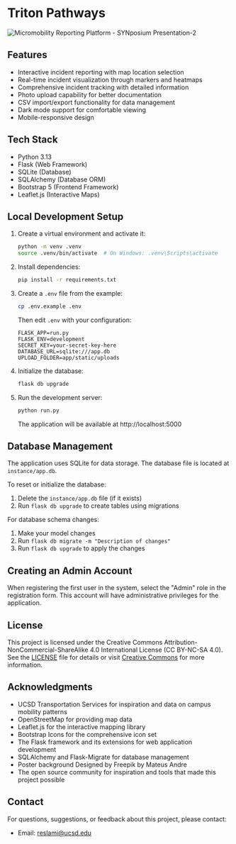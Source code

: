 # Triton Pathways

![Micromobility Reporting Platform - SYNposium Presentation-2](https://github.com/user-attachments/assets/99522799-ec5c-4775-acdf-fe419152bd47)

## Features

- Interactive incident reporting with map location selection
- Real-time incident visualization through markers and heatmaps
- Comprehensive incident tracking with detailed information
- Photo upload capability for better documentation
- CSV import/export functionality for data management
- Dark mode support for comfortable viewing
- Mobile-responsive design

## Tech Stack

- Python 3.13
- Flask (Web Framework)
- SQLite (Database)
- SQLAlchemy (Database ORM)
- Bootstrap 5 (Frontend Framework)
- Leaflet.js (Interactive Maps)

## Local Development Setup

1. Create a virtual environment and activate it:
   ```bash
   python -m venv .venv
   source .venv/bin/activate  # On Windows: .venv\Scripts\activate
   ```

2. Install dependencies:
   ```bash
   pip install -r requirements.txt
   ```

3. Create a `.env` file from the example:
   ```bash
   cp .env.example .env
   ```
   Then edit `.env` with your configuration:
   ```
   FLASK_APP=run.py
   FLASK_ENV=development
   SECRET_KEY=your-secret-key-here
   DATABASE_URL=sqlite:///app.db
   UPLOAD_FOLDER=app/static/uploads
   ```

4. Initialize the database:
   ```bash
   flask db upgrade
   ```

5. Run the development server:
   ```bash
   python run.py
   ```
   The application will be available at http://localhost:5000

## Database Management

The application uses SQLite for data storage. The database file is located at `instance/app.db`.

To reset or initialize the database:
1. Delete the `instance/app.db` file (if it exists)
2. Run `flask db upgrade` to create tables using migrations

For database schema changes:
1. Make your model changes
2. Run `flask db migrate -m "Description of changes"`
3. Run `flask db upgrade` to apply the changes

## Creating an Admin Account

When registering the first user in the system, select the "Admin" role in the registration form. This account will have administrative privileges for the application.

## License

This project is licensed under the Creative Commons Attribution-NonCommercial-ShareAlike 4.0 International License (CC BY-NC-SA 4.0). See the [LICENSE](LICENSE) file for details or visit [Creative Commons](http://creativecommons.org/licenses/by-nc-sa/4.0/) for more information.

## Acknowledgments

- UCSD Transportation Services for inspiration and data on campus mobility patterns
- OpenStreetMap for providing map data
- Leaflet.js for the interactive mapping library
- Bootstrap Icons for the comprehensive icon set
- The Flask framework and its extensions for web application development
- SQLAlchemy and Flask-Migrate for database management
- Poster background Designed by Freepik by Mateus Andre
- The open source community for inspiration and tools that made this project possible

## Contact

For questions, suggestions, or feedback about this project, please contact:
- Email: reslami@ucsd.edu 
